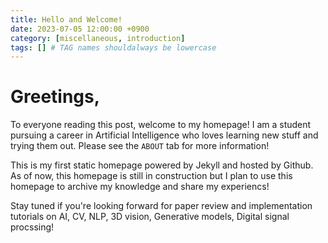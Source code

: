 ```yaml
---
title: Hello and Welcome!
date: 2023-07-05 12:00:00 +0900
category: [miscellaneous, introduction]
tags: [] # TAG names shouldalways be lowercase
---
```


# Greetings,

To everyone reading this post, welcome to my homepage!
I am a student pursuing a career in Artificial Intelligence who loves learning new stuff and trying them out.
Please see the `ABOUT` tab for more information!

This is my first static homepage powered by Jekyll and hosted by Github.
As of now, this homepage is still in construction but I plan to use this homepage to archive my knowledge and share my experiencs!

Stay tuned if you're looking forward for paper review and implementation tutorials on AI, CV, NLP, 3D vision, Generative models, Digital signal procssing!
